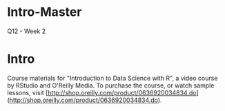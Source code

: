 # Intro-Master
Q12 - Week 2 

Intro
=====

Course materials for "Introduction to Data Science with R", a video course by RStudio and O'Reilly Media. 
To purchase the course, or watch sample lessons, visit [http://shop.oreilly.com/product/0636920034834.do]
(http://shop.oreilly.com/product/0636920034834.do).
